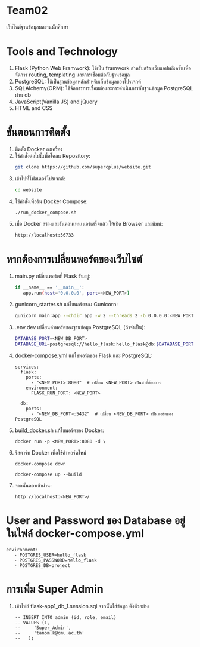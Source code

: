 # Team02
เว็บไซต์ฐานข้อมูลผลงานนักศึกษา
# Tools and Technology
1. Flask (Python Web Framwork): ใช้เป็น framwork สำหรับสร้างเว็บแอปพลิเคชันเพื่อจัดการ routing, templating และการเชื่อมต่อกับฐานข้อมูล
2. PostgreSQL: ใช้เป็นฐานข้อมูลหลักสำหรับเก็บข้อมูลของโปรเจกต์
3. SQLAlchemy(ORM): ใช้จัดการการเชื่อมต่อและการดำเนินการกับฐานข้อมูล PostgreSQL ผ่าน db
4. JavaScript(Vanilla JS) and jQuery
5. HTML and CSS
# ขั้นตอนการติดตั้ง
1. ติดตั้ง Docker ลงเครื่อง
2. ใช้คำสั่งต่อไปนี้เพื่อโคลน Repository:
   ```bash
   git clone https://github.com/supercplus/website.git
   ```
3. เข้าไปที่โฟลเดอร์โปรเจกต์:
   ```bash
   cd website
   ```
4. ใช้คำสั่งเพื่อรัน Docker Compose:
   ```bash
   ./run_docker_compose.sh
   ```
5. เมื่อ Docker สร้างและรันคอนเทนเนอร์เสร็จแล้ว ให้เปิด Browser และพิมพ์:
   ```bash
   http://localhost:56733
   ```
# หากต้องการเปลี่ยนพอร์ตของเว็บไซต์
   1. main.py เปลี่ยนพอร์ตที่ Flask รันอยู่:
      ```bash
      if __name__ == '__main__':
         app.run(host='0.0.0.0', port=<NEW_PORT>)
      ```
   2. gunicorn_starter.sh แก้ไขพอร์ตของ Gunicorn:
      ```bash
      gunicorn main:app --chdir app -w 2 --threads 2 -b 0.0.0.0:<NEW_PORT>
      ```
   3. .env.dev เปลี่ยนค่าพอร์ตของฐานข้อมูล PostgreSQL (ถ้าจำเป็น):
      ```bash
      DATABASE_PORT=<NEW_DB_PORT>
      DATABASE_URL=postgresql://hello_flask:hello_flask@db:$DATABASE_PORT/project
      ```
   4. docker-compose.yml แก้ไขพอร์ตของ Flask และ PostgreSQL:
      ```
      services:
        flask:
          ports:
            - "<NEW_PORT>:8080"  # เปลี่ยน <NEW_PORT> เป็นค่าที่ต้องการ
          environment:
            FLASK_RUN_PORT: <NEW_PORT>

        db:
          ports:
            - "<NEW_DB_PORT>:5432"  # เปลี่ยน <NEW_DB_PORT> เป็นพอร์ตของ PostgreSQL
      ```
   5. build_docker.sh แก้ไขพอร์ตของ Docker:
      ```
      docker run -p <NEW_PORT>:8080 -d \
      ```
   6. รีสตาร์ท Docker เพื่อใช้ค่าพอร์ตใหม่
      ```
      docker-compose down
      ```
      ```
      docker-compose up --build
      ```
   7. จากนั้นลองเข้าผ่าน:
      ```
      http://localhost:<NEW_PORT>/
      ```
# User and Password ของ Database อยู๋ในไฟล์ docker-compose.yml
   ```
   environment:
      - POSTGRES_USER=hello_flask
      - POSTGRES_PASSWORD=hello_flask
      - POSTGRES_DB=project
   ```
# การเพิ่ม Super Admin
1. เข้าไฟล์ flask-app1_db_1.session.sql จากนั้นใส่ข้อมูล ดังตัวอย่าง
   ```
   -- INSERT INTO admin (id, role, email)
   -- VALUES (1,
   --     'Super_Admin',
   --     'tanom.k@cmu.ac.th'
   --   );
   ```


